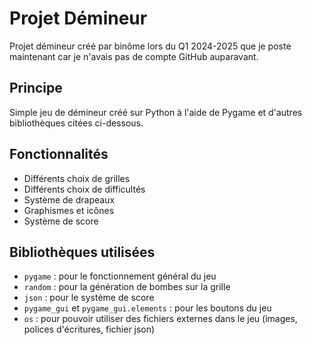 # Projet Démineur
Projet démineur créé par binôme lors du Q1 2024-2025 que je poste maintenant car je n'avais pas de compte GitHub auparavant.

## Principe
Simple jeu de démineur créé sur Python à l'aide de Pygame et d'autres bibliothèques citées ci-dessous.

## Fonctionnalités
- Différents choix de grilles
- Différents choix de difficultés
- Système de drapeaux
- Graphismes et icônes
- Système de score

## Bibliothèques utilisées
- `pygame` : pour le fonctionnement général du jeu
- `random` : pour la génération de bombes sur la grille
- `json` : pour le système de score
- `pygame_gui` et `pygame_gui.elements` : pour les boutons du jeu
- `os` : pour pouvoir utiliser des fichiers externes dans le jeu (images, polices d'écritures, fichier json)
